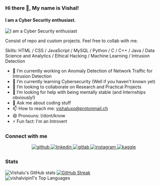 ### Hi there 👋, My name is Vishal!
#### I am a Cyber Security enthusiast.
![I am a Cyber Security enthusiast](https://pbs.twimg.com/media/FLicViFaMAE1U7D?format=jpg&name=large)

Consist of repo and custom projects. Feel free to collab with me.

Skills: HTML / CSS / JavaScript / MySQL / Python / C / C++ / Java / Data Science and Analytics / Ethical Hacking / Machine Learning / Intrusion Detection

- 🔭 I’m currently working on Anomaly Detection of Network Traffic for Intrusion Detection
- 🌱 I’m currently learning Cybersecurity (Well if you haven't known yet)
- 👯 I’m looking to collaborate on Research and Practical Projects
- 🤔 I’m looking for help with being mentally stable (and Internships obviously!)
- 💬 Ask me about coding stuff 
- 📫 How to reach me: vishaluxo@protonmail.ch
- 😄 Pronouns: I/dont/know 
- ⚡ Fun fact: I'm an Introvert 


### Connect with me  
<div align="center">
<a href="https://github.com/vishalvipin1" target="_blank">
<img src=https://img.shields.io/badge/github-%2324292e.svg?&style=for-the-badge&logo=github&logoColor=white alt=github style="margin-bottom: 5px;" />
</a>
<a href="https://linkedin.com/in/vishaalvipin" target="_blank">
<img src=https://img.shields.io/badge/linkedin-%231E77B5.svg?&style=for-the-badge&logo=linkedin&logoColor=white alt=linkedin style="margin-bottom: 5px;" />
</a>
<a href="https://gitlab.com/v.vipin.mohan" target="_blank">
<img src=https://img.shields.io/badge/gitlab-330F63.svg?&style=for-the-badge&logo=gitlab&logoColor=white alt=gitlab style="margin-bottom: 5px;" />
</a>
<a href="https://instagram.com/vish.al.u" target="_blank">
<img src=https://img.shields.io/badge/instagram-%23000000.svg?&style=for-the-badge&logo=instagram&logoColor=white alt=instagram style="margin-bottom: 5px;" />
</a>
<a href="https://www.kaggle.com/vishalvipinmohan" target="_blank">
<img src=https://img.shields.io/badge/kaggle-%2344BAE8.svg?&style=for-the-badge&logo=kaggle&logoColor=white alt=kaggle style="margin-bottom: 5px;" />
</a>  
</div>  

### Stats

![Vishalu's GitHub stats](https://github-readme-stats.vercel.app/api?username=vishalvipin1&theme=gotham&show_icons=true) 
[![GitHub Streak](https://github-readme-streak-stats.herokuapp.com?user=vishalvipin1&theme=tokyonight-duo&hide_border=true&date_format=M%20j%5B%2C%20Y%5D)](https://git.io/streak-stats)
<br>
![vishalvipin1's Top Languages](https://github-readme-stats.vercel.app/api/top-langs/?username=vishalvipin1&theme=vision-friendly-dark&show_icons=true&hide_border=true&layout=compact)

              
